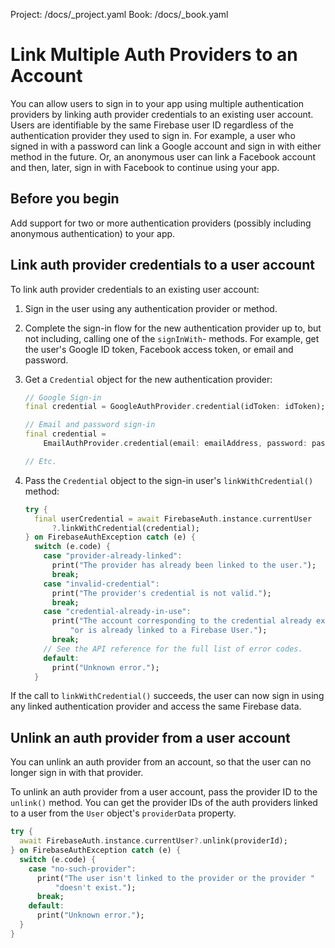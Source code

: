 Project: /docs/_project.yaml
Book: /docs/_book.yaml

<link rel="stylesheet" type="text/css" href="/styles/docs.css" />

# Link Multiple Auth Providers to an Account

You can allow users to sign in to your app using multiple authentication
providers by linking auth provider credentials to an existing user account.
Users are identifiable by the same Firebase user ID regardless of the
authentication provider they used to sign in. For example, a user who signed in
with a password can link a Google account and sign in with either method in the
future. Or, an anonymous user can link a Facebook account and then, later, sign
in with Facebook to continue using your app.

## Before you begin

Add support for two or more authentication providers (possibly including
anonymous authentication) to your app.

## Link auth provider credentials to a user account

To link auth provider credentials to an existing user account:

1.  Sign in the user using any authentication provider or method.

1.  Complete the sign-in flow for the new authentication provider up to, but not
    including, calling one of the `signInWith`- methods. For example, get
    the user's Google ID token, Facebook access token, or email and password.

1.  Get a `Credential` object for the new authentication provider:

    ```dart
    // Google Sign-in
    final credential = GoogleAuthProvider.credential(idToken: idToken);

    // Email and password sign-in
    final credential =
        EmailAuthProvider.credential(email: emailAddress, password: password);

    // Etc.
    ```

1.  Pass the `Credential` object to the sign-in user's `linkWithCredential()`
    method:

    ```dart
    try {
      final userCredential = await FirebaseAuth.instance.currentUser
          ?.linkWithCredential(credential);
    } on FirebaseAuthException catch (e) {
      switch (e.code) {
        case "provider-already-linked":
          print("The provider has already been linked to the user.");
          break;
        case "invalid-credential":
          print("The provider's credential is not valid.");
          break;
        case "credential-already-in-use":
          print("The account corresponding to the credential already exists, "
              "or is already linked to a Firebase User.");
          break;
        // See the API reference for the full list of error codes.
        default:
          print("Unknown error.");
      }
      ```

If the call to `linkWithCredential()` succeeds, the user can now sign in using
any linked authentication provider and access the same Firebase data.

## Unlink an auth provider from a user account

You can unlink an auth provider from an account, so that the user can no
longer sign in with that provider.

To unlink an auth provider from a user account, pass the provider ID to the
`unlink()` method. You can get the provider IDs of the auth providers linked to
a user from the `User` object's `providerData` property.

```dart
try {
  await FirebaseAuth.instance.currentUser?.unlink(providerId);
} on FirebaseAuthException catch (e) {
  switch (e.code) {
    case "no-such-provider":
      print("The user isn't linked to the provider or the provider "
          "doesn't exist.");
      break;
    default:
      print("Unknown error.");
  }
}
```
